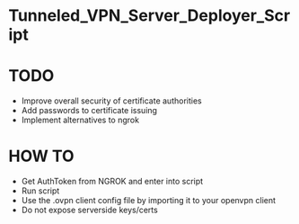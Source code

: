 # Tunneled_VPN_Server_Deployer_Script
# TODO
- Improve overall security of certificate authorities
- Add passwords to certificate issuing
- Implement alternatives to ngrok

# HOW TO
- Get AuthToken from NGROK and enter into script
- Run script
- Use the .ovpn client config file by importing it to your openvpn client
- Do not expose serverside keys/certs 
